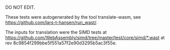 DO NOT EDIT.

These tests were autogenerated by the tool translate-wasm, see
https://github.com/lars-t-hansen/run_wast/.

The inputs for translation were the SIMD tests at
https://github.com/WebAssembly/simd/tree/master/test/core/simd/*.wast
at rev 8c9854f299bbe5f551a57f2e90d3295b5ac3f55e.
